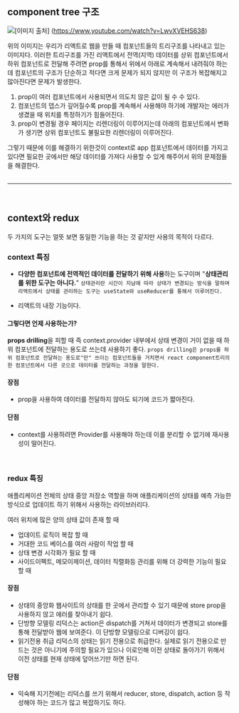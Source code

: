 ## component tree 구조

![](https://velog.velcdn.com/images/sad_wf/post/b0dc579c-3f22-410a-9255-74d398f58e69/%E1%84%89%E1%85%B3%E1%84%8F%E1%85%B3%E1%84%85%E1%85%B5%E1%86%AB%E1%84%89%E1%85%A3%E1%86%BA%202022-04-09%20%E1%84%8B%E1%85%A9%E1%84%92%E1%85%AE%202.55.02.png)[이미지 출처] (https://www.youtube.com/watch?v=LwvXVEHS638)

위의 이미지는 우리가 리액트로 웹을 만들 때 컴포넌트들의 트리구조를 나타내고 있는 이미지다. 
이러한 트리구조를 가진 리액트에서 전역(지역) 데이터를 상위 컴포넌트에서 하위 컴포넌트로 전달해 주려면 prop를 통해서 위에서 아래로 계속해서 내려줘야 하는데 컴포넌트의 구조가 단순하고 적다면 크게 문제가 되지 않지만 이 구조가 복잡해지고 많아진다면 문제가 발생한다. 

1. prop이 여러 컴포넌트에서 사용되면서 의도치 않은 값이 될 수 수 있다.
2. 컴포넌트의 뎁스가 깊어질수록 prop를 계속해서 사용해야 하기에 개발자는 에러가 생겼을 때 위치를 특정하기가 힘들어진다.
3. prop이 변경될 경우 페이지는 리렌더링이 이루어지는데 아래의 컴포넌트에서 변화가 생기면 상위 컴포넌트도 불필요한 리렌더링이 이루어진다. 

그렇기 때문에 이를 해결하기 위한것이 context로 app 컴포넌트에서 데이터를 가지고 있다면 필요한 곳에서만 해당 데이터를 가져다 사용할 수 있게 해주어서 위의 문제점들을 해결한다.
<br/><br/>

---
<br/>


## context와 redux
두 가지의 도구는 얼뜻 보면 동일한 기능을 하는 것 같지만 사용의 목적이 다르다. 


### context 특징
- **다양한 컴포넌트에 전역적인 데이터를 전달하기 위해 사용**하는 도구이며 "**상태관리를 위한 도구는 아니다.**"
```상태관리란 시간이 지남에 따라 상태가 변경되는 방식을 말하며 리액트에서 상태를 관리하는 도구는 useState와 useReducer를 통해서 이루어진다.```

- 리액트의 내장 기능이다.

#### 그렇다면 언제 사용하는가?

**props drilling**을 피할 때 즉 context.provider 내부에서 상태 변경이 거이 없을 때 하위 컴포넌트에 전달하는 용도로 쓰는데 사용하기 좋다.
```props drilling은 props를 하위 컴포넌트로 전달하는 용도로"만" 쓰이는 컴포넌트들을 거치면서 react component트리의 한 컴포넌트에서 다른 곳으로 데이터를 전달하는 과정을 말한다.```


#### 장점
- prop을 사용하여 데이터를 전달하지 않아도 되기에 코드가 짧아진다.

#### 단점
- context를 사용하려면 Provider를 사용해야 하는데 이를 분리할 수 없기에 재사용성이 떨어진다.
<br/><br/><br/>


### redux 특징
애플리케이션 전체의 상태 중앙 저장소 역할을 하며 애플리케이션의 상태를 예측 가능한 방식으로 업데이트 하기 위해서 사용하는 라이브러리다.

여러 위치에 많은 양의 상태 값이 존재 할 때
- 업데이트 로직이 복잡 할 때
- 거대한 코드 베이스를 여러 사람이 작업 할 때
- 상태 변경 시각화가 필요 할 때
- 사이드이펙트, 메모이제이션, 데이터 직렬화등 관리를 위해 더 강력한 기능이 필요 할 때

#### 장점
- 상태의 중앙화
	웹사이트의 상태를 한 곳에서 관리할 수 있기 때문에 store prop을 사용하지 않고 에러를 찾아내기 쉽다.
- 단방향 모델링
	리덕스는 action은 dispatch를 거쳐서 데이터가 변경되고 store를 통해 전달받아 웹에 보여준다. 이 단방향 모델링으로 디버깅이 쉽다.
- 읽기전용 취급
	리덕스의 상태는 읽기 전용으로 취급한다. 실제로 읽기 전용으로 만드는 것은 아니기에 주의할 필요가 있으나 이로인해 이전 상태로 돌아가기 위해서 이전 상태를 현재 상태에 덮어쓰기만 하면 된다.

#### 단점
- 익숙해 지기전에는 리덕스를 쓰기 위해서 reducer, store, dispatch, action 등 작성해야 하는 코드가 많고 복잡하기도 하다.

